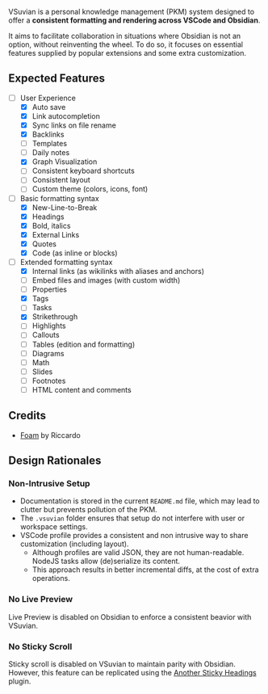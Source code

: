 VSuvian is a personal knowledge management (PKM) system designed to offer a **consistent formatting and rendering across VSCode and Obsidian**.

It aims to facilitate collaboration in situations where Obsidian is not an option, without reinventing the wheel. To do so, it focuses on essential features supplied by popular extensions and some extra customization.

## Expected Features

- [ ] User Experience
    - [x] Auto save
    - [x] Link autocompletion
    - [x] Sync links on file rename
    - [x] Backlinks
    - [ ] Templates
    - [ ] Daily notes
    - [x] Graph Visualization
    - [ ] Consistent keyboard shortcuts
    - [ ] Consistent layout
    - [ ] Custom theme (colors, icons, font)
- [ ] Basic formatting syntax
    - [x] New-Line-to-Break
    - [x] Headings
    - [x] Bold, italics
    - [x] External Links
    - [x] Quotes
    - [x] Code (as inline or blocks)
- [ ] Extended formatting syntax
    - [x] Internal links (as wikilinks with aliases and anchors)
    - [ ] Embed files and images (with custom width)
    - [ ] Properties
    - [x] Tags
    - [ ] Tasks
    - [x] Strikethrough
    - [ ] Highlights
    - [ ] Callouts
    - [ ] Tables (edition and formatting)
    - [ ] Diagrams
    - [ ] Math
    - [ ] Slides
    - [ ] Footnotes
    - [ ] HTML content and comments

## Credits

- [Foam](https://foambubble.github.io/foam/) by Riccardo

## Design Rationales

### Non-Intrusive Setup

- Documentation is stored in the current `README.md` file, which may lead to clutter but prevents pollution of the PKM.
- The `.vsuvian` folder ensures that setup do not interfere with user or workspace settings.
- VSCode profile provides a consistent and non intrusive way to share customization (including layout).
    - Although profiles are valid JSON, they are not human-readable. NodeJS tasks allow (de)serialize its content.
    - This approach results in better incremental diffs, at the cost of extra operations.

### No Live Preview

Live Preview is disabled on Obsidian to enforce a consistent beavior with VSuvian.

### No Sticky Scroll

Sticky scroll is disabled on VSuvian to maintain parity with Obsidian. However, this feature can be replicated using the [Another Sticky Headings](https://github.com/zhouhua/obsidian-sticky-headings) plugin.